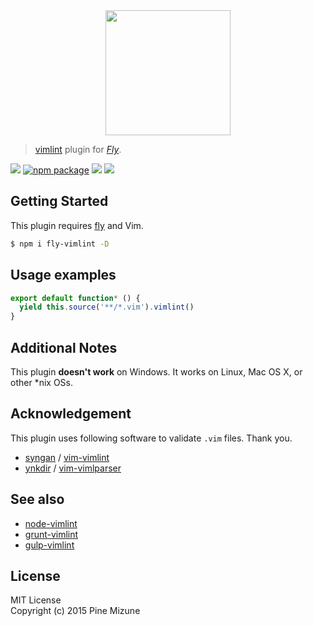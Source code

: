 <div align="center">
  <a href="http://github.com/flyjs/fly">
    <img width=200px  src="https://cloud.githubusercontent.com/assets/8317250/8733685/0be81080-2c40-11e5-98d2-c634f076ccd7.png">
  </a>
</div>

> [vimlint](https://github.com/syngan/vim-vimlint) plugin for _[Fly][fly]_.

[![][fly-badge]][fly]
[![npm package][npm-ver-link]][npm-pkg-link]
[![][travis-badge]][travis-link]
[![][mit-badge]][mit]

## Getting Started
This plugin requires [fly](https://github.com/bucaran/fly) and Vim.

```sh
$ npm i fly-vimlint -D
```

## Usage examples

```js
export default function* () {
  yield this.source('**/*.vim').vimlint()
}
```

## Additional Notes
This plugin **doesn't work** on Windows. It works on Linux, Mac OS X, or other *nix OSs.

## Acknowledgement
This plugin uses following software to validate `.vim` files. Thank you.

 - [syngan](https://github.com/syngan) / [vim-vimlint](https://github.com/syngan/vim-vimlint)
 - [ynkdir](https://github.com/ynkdir) / [vim-vimlparser](https://github.com/ynkdir/vim-vimlparser)

## See also

 -  [node-vimlint](https://github.com/pine613/node-vimlint)
 -  [grunt-vimlint](https://github.com/pine613/grunt-vimlint)
 -  [gulp-vimlint](https://github.com/pine613/gulp-vimlint)

## License
MIT License<br />
Copyright (c) 2015 Pine Mizune

[mit]:          http://opensource.org/licenses/MIT
[author]:       https://github.com/pine613
[contributors]: https://github.com/kashiro/fly-vimlint/graphs/contributors
[fly]:          https://www.github.com/flyjs/fly
[fly-badge]:    https://img.shields.io/badge/fly-JS-05B3E1.svg?style=flat-square
[mit-badge]:    https://img.shields.io/badge/license-MIT-444444.svg?style=flat-square
[npm-pkg-link]: https://www.npmjs.org/package/fly-vimlint
[npm-ver-link]: https://img.shields.io/npm/v/fly-vimlint.svg?style=flat-square
[travis-link]:  https://travis-ci.org/pine613/fly-vimlint
[travis-badge]: http://img.shields.io/travis/pine613/fly-vimlint.svg?style=flat-square
